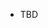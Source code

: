 - TBD

<!---
pedro-wh/pedro-wh is a ✨ special ✨ repository because its `README.md` (this file) appears on your GitHub profile.
You can click the Preview link to take a look at your changes.
--->
